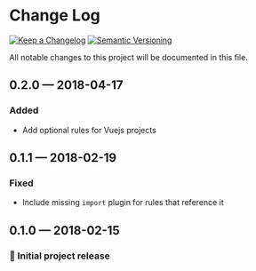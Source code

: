 # Change Log

[![Keep a Changelog][img-changelog]][url-changelog]
[![Semantic Versioning][img-semver]][url-semver]

All notable changes to this project will be documented in this file.

## 0.2.0 — 2018-04-17

### Added

- Add optional rules for Vuejs projects

## 0.1.1 — 2018-02-19

### Fixed

- Include missing `import` plugin for rules that reference it

## 0.1.0 — 2018-02-15

### 🎉 Initial project release

[img-changelog]: https://img.shields.io/badge/keep-a%20changelog-ef5e39.svg?style=flat-square

[img-semver]: https://img.shields.io/badge/semantic-versioning-333333.svg?style=flat-square

[url-changelog]: https://keepachangelog.com

[url-semver]: https://semver.org
